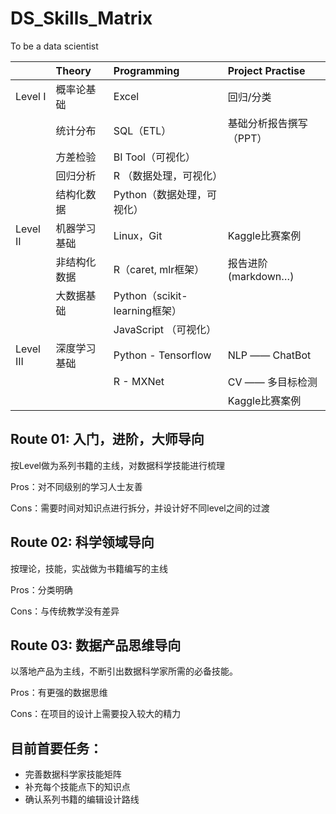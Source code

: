 # DS_Skills_Matrix
To be a data scientist


|          |   Theory      |  Programming |  Project Practise |
|----------|:-------------|:-------------|:------|
| Level I  |  概率论基础    | Excel      | 回归/分类 |
|          |  统计分布      |	SQL（ETL）  | 	基础分析报告撰写（PPT）| 
|          |  方差检验      |	BI Tool（可视化）	||
|          |  回归分析      |	R （数据处理，可视化）||
|          |  结构化数据    |	Python（数据处理，可视化）	||
| Level II |  机器学习基础	 | Linux，Git | 	Kaggle比赛案例 | 
|          | 	非结构化数据   | 	R（caret, mlr框架） | 	报告进阶(markdown…)
|          | 	大数据基础	    | Python（scikit-learning框架）	 |  | 
|          | 	             | JavaScript （可视化）	 |  | 
| Level III|  深度学习基础   | Python - Tensorflow | NLP —— ChatBot |
|          |               | R - MXNet | CV —— 多目标检测 |
|          |               |  | Kaggle比赛案例 |


## Route 01: 入门，进阶，大师导向

按Level做为系列书籍的主线，对数据科学技能进行梳理

Pros：对不同级别的学习人士友善

Cons：需要时间对知识点进行拆分，并设计好不同level之间的过渡

## Route 02: 科学领域导向

按理论，技能，实战做为书籍编写的主线

Pros：分类明确

Cons：与传统教学没有差异

## Route 03: 数据产品思维导向

以落地产品为主线，不断引出数据科学家所需的必备技能。

Pros：有更强的数据思维

Cons：在项目的设计上需要投入较大的精力

## 目前首要任务：
-  完善数据科学家技能矩阵
-  补充每个技能点下的知识点 
-  确认系列书籍的编辑设计路线


